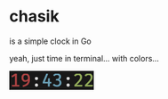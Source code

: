 # chasik
is a simple clock in Go 
<br>

yeah, just time in terminal... with colors...

<img src="img.png"> 

